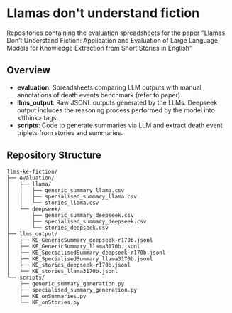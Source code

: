 # Llamas don't understand fiction
Repositories containing the evaluation spreadsheets for the paper "Llamas Don’t Understand Fiction: Application and Evaluation of Large Language Models for Knowledge Extraction from Short Stories in English"

## Overview

- **evaluation**: Spreadsheets comparing LLM outputs with manual annotations of death events benchmark (refer to paper).
- **llms_output**: Raw JSONL outputs generated by the LLMs. Deepseek output includes the reasoning process performed by the model into <think><\think> tags.
- **scripts**: Code to generate summaries via LLM and extract death event triplets from stories and summaries.

## Repository Structure

```plaintext
llms-ke-fiction/
├── evaluation/
│   ├── llama/
│   │   ├── generic_summary_llama.csv
│   │   ├── specialised_summary_llama.csv
│   │   └── stories_llama.csv
│   └── deepseek/
│       ├── generic_summary_deepseek.csv
│       ├── specialised_summary_deepseek.csv
│       └── stories_deepseek.csv
├── llms_output/
│   ├── KE_GenericSummary_deepseek-r170b.jsonl
│   ├── KE_GenericSummary_llama3170b.jsonl
│   ├── KE_SpecialisedSummary_deepseek-r170b.jsonl
│   ├── KE_SpecialisedSummary_llama3170b.jsonl
│   ├── KE_stories_deepseek-r170b.jsonl
│   └── KE_stories_llama3170b.jsonl
└── scripts/
    ├── generic_summary_generation.py
    ├── specialised_summary_generation.py
    ├── KE_onSummaries.py
    └── KE_onStories.py
```
